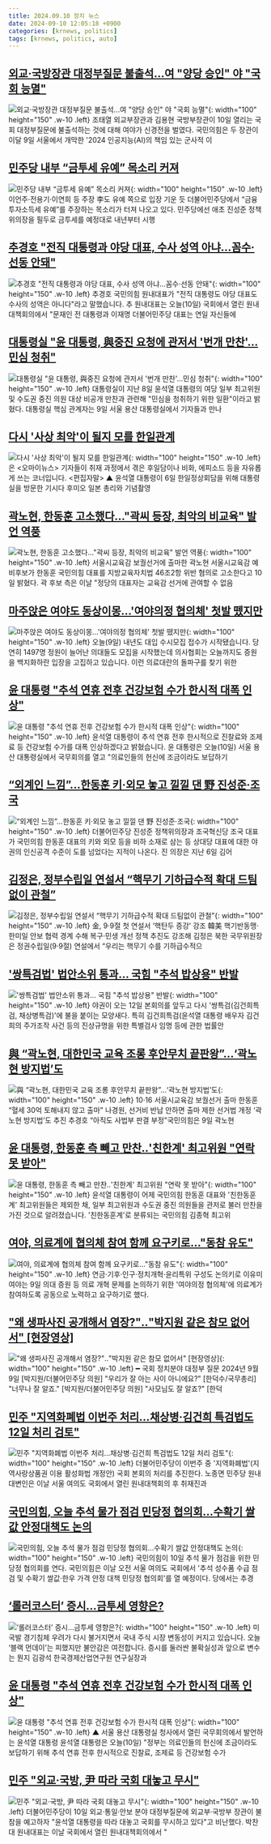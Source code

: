 ```yaml
---
title: 2024.09.10 정치 뉴스
date: 2024-09-10 12:05:18 +0900
categories: [krnews, politics]
tags: [krnews, politics, auto]
---
```

## [외교·국방장관 대정부질문 불출석…여 "양당 승인" 야 "국회 능멸"](https://n.news.naver.com/mnews/article/654/0000086874)

![외교·국방장관 대정부질문 불출석…여 "양당 승인" 야 "국회 능멸"](https://mimgnews.pstatic.net/image/origin/654/2024/09/10/86874.jpg?type=nf220_150){: width="100" height="150" .w-10 .left}
조태열 외교부장관과 김용현 국방부장관이 10일 열리는 국회 대정부질문에 불출석하는 것에 대해 여야가 신경전을 벌였다. 국민의힘은 두 장관이 이달 9일 서울에서 개막한 '2024 인공지능(AI)의 책임 있는 군사적 이

## [민주당 내부 “금투세 유예” 목소리 커져](https://n.news.naver.com/mnews/article/023/0003857699)

![민주당 내부 “금투세 유예” 목소리 커져](https://mimgnews.pstatic.net/image/origin/023/2024/09/10/3857699.jpg?type=nf220_150){: width="100" height="150" .w-10 .left}
이언주·전용기·이연희 등 주장 李도 유예 쪽으로 입장 기운 듯 더불어민주당에서 “금융투자소득세 유예”를 주장하는 목소리가 터져 나오고 있다. 민주당에선 애초 진성준 정책위의장을 필두로 금투세를 예정대로 내년부터 시행

## [추경호 "전직 대통령과 야당 대표, 수사 성역 아냐…꼼수·선동 안돼"](https://n.news.naver.com/mnews/article/437/0000409857)

![추경호 "전직 대통령과 야당 대표, 수사 성역 아냐…꼼수·선동 안돼"](https://mimgnews.pstatic.net/image/origin/437/2024/09/10/409857.jpg?type=nf220_150){: width="100" height="150" .w-10 .left}
추경호 국민의힘 원내대표가 "전직 대통령도 야당 대표도 수사의 성역은 아니다"라고 말했습니다. 추 원내대표는 오늘(10일) 국회에서 열린 원내대책회의에서 "문재인 전 대통령과 이재명 더불어민주당 대표는 연일 자신들에

## [대통령실 "윤 대통령, 與중진 요청에 관저서 '번개 만찬'…민심 청취"](https://n.news.naver.com/mnews/article/008/0005087767)

![대통령실 "윤 대통령, 與중진 요청에 관저서 '번개 만찬'…민심 청취"](https://mimgnews.pstatic.net/image/origin/008/2024/09/09/5087767.jpg?type=nf220_150){: width="100" height="150" .w-10 .left}
대통령실이 지난 8일 윤석열 대통령의 여당 일부 최고위원 및 수도권 중진 의원 대상 비공개 만찬과 관련해 "민심을 청취하기 위한 일환"이라고 밝혔다. 대통령실 핵심 관계자는 9일 서울 용산 대통령실에서 기자들과 만나

## [다시 '사상 최악'이 될지 모를 한일관계](https://n.news.naver.com/mnews/article/047/0002445562)

![다시 '사상 최악'이 될지 모를 한일관계](https://mimgnews.pstatic.net/image/origin/047/2024/09/09/2445562.jpg?type=nf220_150){: width="100" height="150" .w-10 .left}
은 <오마이뉴스> 기자들이 취재 과정에서 겪은 후일담이나 비화, 에피소드 등을 자유롭게 쓰는 코너입니다. <편집자말> ▲ 윤석열 대통령이 6일 한일정상회담을 위해 대통령실을 방문한 기시다 후미오 일본 총리와 기념촬영

## [곽노현, 한동훈 고소했다…"곽씨 등장, 최악의 비교육" 발언 역풍](https://n.news.naver.com/mnews/article/025/0003385526)

![곽노현, 한동훈 고소했다…"곽씨 등장, 최악의 비교육" 발언 역풍](https://mimgnews.pstatic.net/image/origin/025/2024/09/10/3385526.jpg?type=nf220_150){: width="100" height="150" .w-10 .left}
서울시교육감 보궐선거에 출마한 곽노현 서울시교육감 예비후보가 한동훈 국민의힘 대표를 지방교육자치법 46조2항 위반 혐의로 고소한다고 10일 밝혔다. 곽 후보 측은 이날 "정당의 대표자는 교육감 선거에 관여할 수 없음

## [마주앉은 여야도 동상이몽…'여야의정 협의체' 첫발 뗐지만](https://n.news.naver.com/mnews/article/437/0000409757)

![마주앉은 여야도 동상이몽…'여야의정 협의체' 첫발 뗐지만](https://mimgnews.pstatic.net/image/origin/437/2024/09/09/409757.jpg?type=nf220_150){: width="100" height="150" .w-10 .left}
오늘(9일) 내년도 대입 수시모집 접수가 시작됐습니다. 당연히 1497명 정원이 늘어난 의대들도 모집을 시작했는데 의사협회는 오늘까지도 증원을 백지화하란 입장을 고집하고 있습니다. 이런 의료대란의 돌파구를 찾기 위한

## [윤 대통령 "추석 연휴 전후 건강보험 수가 한시적 대폭 인상"](https://n.news.naver.com/mnews/article/437/0000409871)

![윤 대통령 "추석 연휴 전후 건강보험 수가 한시적 대폭 인상"](https://mimgnews.pstatic.net/image/origin/437/2024/09/10/409871.jpg?type=nf220_150){: width="100" height="150" .w-10 .left}
윤석열 대통령이 추석 연휴 전후 한시적으로 진찰료와 조제료 등 건강보험 수가를 대폭 인상하겠다고 밝혔습니다. 윤 대통령은 오늘(10일) 서울 용산 대통령실에서 국무회의를 열고 "의료인들의 헌신에 조금이라도 보답하기

## [“외계인 느낌”...한동훈 키·외모 놓고 낄낄 댄 野 진성준·조국](https://n.news.naver.com/mnews/article/023/0003857527)

![“외계인 느낌”...한동훈 키·외모 놓고 낄낄 댄 野 진성준·조국](https://mimgnews.pstatic.net/image/origin/023/2024/09/09/3857527.jpg?type=nf220_150){: width="100" height="150" .w-10 .left}
더불어민주당 진성준 정책위의장과 조국혁신당 조국 대표가 국민의힘 한동훈 대표의 키와 외모 등을 비하 소재로 삼는 등 상대당 대표에 대한 야권의 인신공격 수준이 도를 넘었다는 지적이 나온다. 진 의장은 지난 6일 김어

## [김정은, 정부수립일 연설서 “핵무기 기하급수적 확대 드팀없이 관철”](https://n.news.naver.com/mnews/article/009/0005363391)

![김정은, 정부수립일 연설서 “핵무기 기하급수적 확대 드팀없이 관철”](https://mimgnews.pstatic.net/image/origin/009/2024/09/10/5363391.jpg?type=nf220_150){: width="100" height="150" .w-10 .left}
金, 9·9절 첫 연설서 ‘핵탄두 증강’ 강조 韓美 핵기반동맹·한미일 안보 협력 경계 수해 복구·민생 개선 정책 추진도 강조해 김정은 북한 국무위원장은 정권수립일(9·9절) 연설에서 “우리는 핵무기 수를 기하급수적으

## ['쌍특검법' 법안소위 통과... 국힘 "추석 밥상용" 반발](https://n.news.naver.com/mnews/article/047/0002445507)

!['쌍특검법' 법안소위 통과... 국힘 "추석 밥상용" 반발](https://mimgnews.pstatic.net/image/origin/047/2024/09/09/2445507.jpg?type=nf220_150){: width="100" height="150" .w-10 .left}
야권이 오는 12일 본회의를 앞두고 다시 '쌍특검(김건희특검, 채상병특검)'에 불을 붙이는 모양새다. 특히 김건희특검(윤석열 대통령 배우자 김건희의 주가조작 사건 등의 진상규명을 위한 특별검사 임명 등에 관한 법률안

## [與 “곽노현, 대한민국 교육 조롱 후안무치 끝판왕”…‘곽노현 방지법’도](https://n.news.naver.com/mnews/article/081/0003479013)

![與 “곽노현, 대한민국 교육 조롱 후안무치 끝판왕”…‘곽노현 방지법’도](https://mimgnews.pstatic.net/image/origin/081/2024/09/09/3479013.jpg?type=nf220_150){: width="100" height="150" .w-10 .left}
10·16 서울시교육감 보궐선거 출마 한동훈 “혈세 30억 토해내지 않고 출마” 나경원, 선거비 반납 안하면 출마 제한 선거법 개정 ‘곽노현 방지법’도 추진 추경호 “아직도 사법부 판결 부정”국민의힘은 9일 곽노현

## [윤 대통령, 한동훈 측 빼고 만찬‥'친한계' 최고위원 "연락 못 받아"](https://n.news.naver.com/mnews/article/214/0001373170)

![윤 대통령, 한동훈 측 빼고 만찬‥'친한계' 최고위원 "연락 못 받아"](https://mimgnews.pstatic.net/image/origin/214/2024/09/09/1373170.jpg?type=nf220_150){: width="100" height="150" .w-10 .left}
윤석열 대통령이 어제 국민의힘 한동훈 대표와 '친한동훈계' 최고위원들은 제외한 채, 일부 최고위원과 수도권 중진 의원들을 관저로 불러 만찬을 가진 것으로 알려졌습니다. '친한동훈계'로 분류되는 국민의힘 김종혁 최고위

## [여야, 의료계에 협의체 참여 함께 요구키로…"동참 유도"](https://n.news.naver.com/mnews/article/001/0014920787)

![여야, 의료계에 협의체 참여 함께 요구키로…"동참 유도"](https://mimgnews.pstatic.net/image/origin/001/2024/09/09/14920787.jpg?type=nf220_150){: width="100" height="150" .w-10 .left}
연금·기후·인구·정치개혁·윤리특위 구성도 논의키로 이유미 여야는 9일 의대 증원 등 의료 개혁 문제를 논의하기 위한 '여야의정 협의체'에 의료계가 참여하도록 공동으로 노력하고 요구하기로 했다.

## ["왜 생파사진 공개해서 염장?"‥"박지원 같은 참모 없어서" [현장영상]](https://n.news.naver.com/mnews/article/214/0001373259)

!["왜 생파사진 공개해서 염장?"‥"박지원 같은 참모 없어서" [현장영상]](https://mimgnews.pstatic.net/image/origin/214/2024/09/09/1373259.jpg?type=nf220_150){: width="100" height="150" .w-10 .left}
━ 국회 정치분야 대정부 질문 2024년 9월 9일 [박지원/더불어민주당 의원] "우리가 잘 아는 사이 아니에요?" [한덕수/국무총리] "너무나 잘 알죠." [박지원/더불어민주당 의원] "사모님도 잘 알죠?" [한덕

## [민주 "지역화폐법 이번주 처리…채상병·김건희 특검법도 12일 처리 검토"](https://n.news.naver.com/mnews/article/003/0012778399)

![민주 "지역화폐법 이번주 처리…채상병·김건희 특검법도 12일 처리 검토"](https://mimgnews.pstatic.net/image/origin/003/2024/09/10/12778399.jpg?type=nf220_150){: width="100" height="150" .w-10 .left}
더불어민주당이 이번주 중 '지역화폐법'(지역사랑상품권 이용 활성화법 개정안) 국회 본회의 처리를 추진한다. 노종면 민주당 원내대변인은 이날 서울 여의도 국회에서 열린 원내대책회의 후 취재진과

## [국민의힘, 오늘 추석 물가 점검 민당정 협의회…수확기 쌀값 안정대책도 논의](https://n.news.naver.com/mnews/article/003/0012777447)

![국민의힘, 오늘 추석 물가 점검 민당정 협의회…수확기 쌀값 안정대책도 논의](https://mimgnews.pstatic.net/image/origin/003/2024/09/10/12777447.jpg?type=nf220_150){: width="100" height="150" .w-10 .left}
국민의힘이 10일 추석 물가 점검을 위한 민당정 협의회를 연다. 국민의힘은 이날 오전 서울 여의도 국회에서 '추석 성수품 수급 점검 및 수확기 쌀값·한우 가격 안정 대책 민당정 협의회'를 열 예정이다. 당에서는 추경

## [‘롤러코스터’ 증시…금투세 영향은?](https://n.news.naver.com/mnews/article/056/0011797504)

![‘롤러코스터’ 증시…금투세 영향은?](https://mimgnews.pstatic.net/image/origin/056/2024/09/09/11797504.jpg?type=nf220_150){: width="100" height="150" .w-10 .left}
미국발 경기침체 우려가 다시 불거지면서 국내 주식 시장 변동성이 커지고 있습니다. 오늘 ‘블랙 먼데이’는 피했지만 불안감은 여전합니다. 증시를 둘러싼 불확실성과 앞으로 변수는 뭔지 김광석 한국경제산업연구원 연구실장과

## [윤 대통령 "추석 연휴 전후 건강보험 수가 한시적 대폭 인상"](https://n.news.naver.com/mnews/article/055/0001188929)

![윤 대통령 "추석 연휴 전후 건강보험 수가 한시적 대폭 인상"](https://mimgnews.pstatic.net/image/origin/055/2024/09/10/1188929.jpg?type=nf220_150){: width="100" height="150" .w-10 .left}
▲ 서울 용산 대통령실 청사에서 열린 국무회의에서 발언하는 윤석열 대통령 윤석열 대통령은 오늘(10일) "정부는 의료인들의 헌신에 조금이라도 보답하기 위해 추석 연휴 전후 한시적으로 진찰료, 조제료 등 건강보험 수가

## [민주 "외교·국방, 尹 따라 국회 대놓고 무시"](https://n.news.naver.com/mnews/article/031/0000868641)

![민주 "외교·국방, 尹 따라 국회 대놓고 무시"](https://mimgnews.pstatic.net/image/origin/031/2024/09/10/868641.jpg?type=nf220_150){: width="100" height="150" .w-10 .left}
더불어민주당이 10일 외교·통일·안보 분야 대정부질문에 외교부·국방부 장관이 불참을 예고하자 "윤석열 대통령을 따라 대놓고 국회를 무시하고 있다"고 비난했다. 박찬대 원내대표는 이날 국회에서 열린 원내대책회의에서 "

